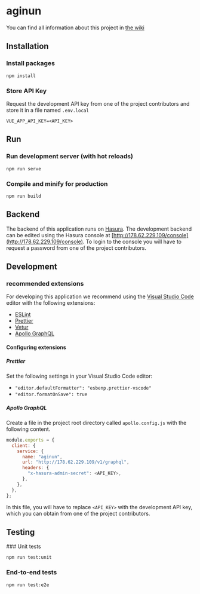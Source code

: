 # aginun

You can find all information about this project in [the wiki](https://github.com/xrnl/aginun/wiki)


## Installation

### Install packages

```
npm install
```

### Store API Key

Request the development API key from one of the project contributors and store it in a file named `.env.local`

```
VUE_APP_API_KEY=<API_KEY>
```

## Run

### Run development server (with hot reloads)

```
npm run serve
```

### Compile and minify for production
```
npm run build
```

## Backend

The backend of this application runs on [Hasura](https://hasura.io/). The development backend can be edited using the Hasura console at [http://178.62.229.109/console](http://178.62.229.109/console). To login to the console you will have to request a password from one of the project contributors.

## Development

### recommended extensions
For developing this application we recommend using the [Visual Studio Code](https://code.visualstudio.com/) editor with the following extensions:

- [ESLint](https://github.com/Microsoft/vscode-eslint.git)
- [Prettier](https://github.com/prettier/prettier-vscode.git)
- [Vetur](https://github.com/vuejs/vetur.git)
- [Apollo GraphQL](https://github.com/apollographql/apollo-tooling)

#### Configuring extensions

##### Prettier

Set the following settings in your Visual Studio Code editor:

- `"editor.defaultFormatter": "esbenp.prettier-vscode"`
- `"editor.formatOnSave": true`

##### Apollo GraphQL

Create a file in the project root directory called `apollo.config.js` with the following content.

```js
module.exports = {
  client: {
    service: {
      name: "aginun",
      url: "http://178.62.229.109/v1/graphql",
      headers: {
        "x-hasura-admin-secret": <API_KEY>,
      },
    },
  },
};
```
In this file, you will have to replace `<API_KEY>` with the development API key, which you can obtain from one of the project contributors.

## Testing

### Unit tests
```
npm run test:unit
```

### End-to-end tests
```
npm run test:e2e
```

